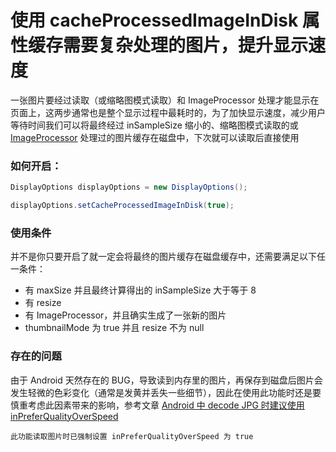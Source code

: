 # 使用 cacheProcessedImageInDisk 属性缓存需要复杂处理的图片，提升显示速度

一张图片要经过读取（或缩略图模式读取）和 ImageProcessor 处理才能显示在页面上，这两步通常也是整个显示过程中最耗时的，为了加快显示速度，减少用户等待时间我们可以将最终经过 inSampleSize 缩小的、缩略图模式读取的或 [ImageProcessor] 处理过的图片缓存在磁盘中，下次就可以读取后直接使用

### 如何开启：

```java
DisplayOptions displayOptions = new DisplayOptions();

displayOptions.setCacheProcessedImageInDisk(true);
```

### 使用条件

并不是你只要开启了就一定会将最终的图片缓存在磁盘缓存中，还需要满足以下任一条件：
* 有 maxSize 并且最终计算得出的 inSampleSize 大于等于 8
* 有 resize
* 有 ImageProcessor，并且确实生成了一张新的图片
* thumbnailMode 为 true 并且 resize 不为 null

### 存在的问题

由于 Android 天然存在的 BUG，导致读到内存里的图片，再保存到磁盘后图片会发生轻微的色彩变化（通常是发黄并丢失一些细节），因此在使用此功能时还是要慎重考虑此因素带来的影响，参考文章 [Android 中 decode JPG 时建议使用 inPreferQualityOverSpeed][reference_article]

`此功能读取图片时已强制设置 inPreferQualityOverSpeed 为 true`

[ImageProcessor]:../../sketch/src/main/java/me/xiaopan/sketch/process/ImageProcessor.java
[reference_article]: http://www.cnblogs.com/zhucai/p/inPreferQualityOverSpeed.html
